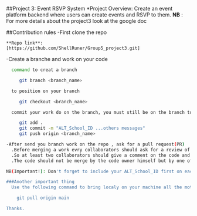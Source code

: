 ##Project 3: Event RSVP System
 *Project Overview:
	Create an event platform backend where users can create events and RSVP to them.
**NB** : For more details about the project3 look at the google doc

##Contribution rules
-First clone the repo

	**Repo link**:
	[https://github.com/ShellRuner/Group5_project3.git]

-Create a branche and work on your code
```bash
  command to creat a branch

     git branch <branch_name>

  to position on your branch

     git checkout <branch_name>

  commit your work do on the branch, you must still be on the branch to execute the commands

     git add .
	 git commit -m "ALT_School_ID ...others messages"
	 git push origin <branch_name>

-After send you branch work on the repo , ask for a pull request(PR)
  .Before merging a work evry collaborators should ask for a review of his code by a pull request(even the repo maintainer)
  .So at least two collaborators should give a comment on the code and their approval before merging the code
  .The code should not be merge by the code owner himself but by one of the reviewers

NB(Important!): Don't forget to include your ALT_School_ID first on each commits messages.

###Another important thing 
  Use the following command to bring localy on your machine all the motifications made on the project:

	git pull origin main

Thanks.

